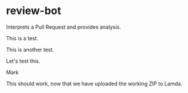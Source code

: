 # review-bot
Interprets a Pull Request and provides analysis.

This is a test.

This is another test.

Let's test this.

Mark

This should work, now that we have uploaded the working ZIP to Lamda.
